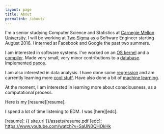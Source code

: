 ```yaml
---
layout: page
title: About
permalink: /about/
---
```


I'm a senior studying Computer Science and Statistics at
[Carnegie Mellon University][cmu]. I will be working at
[Two Sigma][twosigma] as a Software Engineer starting August 2016.
I interned at Facebook and Google the past two summers.

I am interested in software systems. I've worked on an
[OS kernel][15410] and a [compiler][15411].
Made very small, very minor contributions to a [database][peloton].
Implemented [paxos][15440].

I am also interested in data analysis. I have done some [regression][36401] and
am currently learning more [cool stuff][36402].
Have also done a bit of [machine learning][10601].

At the moment, I am interested in learning more about consciousness, as a
computational process.

Here is my [resume][resume].

I spend a lot of time listening to EDM. I was [here][edc].

[cmu]: http://www.cmu.edu/
[twosigma]: http://www.twosigma.com/
[10601]: https://sites.google.com/site/10601a14spring/
[15410]: https://www.cs.cmu.edu/~410/
[15411]: https://www.cs.cmu.edu/~rjsimmon/15411-f15/
[15440]: https://www.cs.cmu.edu/~dga/15-440/S14/
[36401]: http://www.stat.cmu.edu/~cshalizi/mreg/15/
[36402]: http://www.stat.cmu.edu/~cshalizi/uADA/16/
[peloton]: https://github.com/cmu-db/peloton/
[resume]: {{ site.url }}/assets/resume.pdf
[edc]: https://www.youtube.com/watch?v=SaUN0QHOkHk
